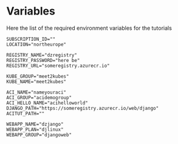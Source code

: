 # Variables

Here the list of the required environment variables for the tutorials

```
SUBSCRIPTION_ID=""
LOCATION="northeurope"

REGISTRY_NAME="dzregistry"
REGISTRY_PASSWORD="here be"
REGISTRY_URL="someregistry.azurecr.io"

KUBE_GROUP="meet2kubes"
KUBE_NAME="meet2kubes"

ACI_NAME="nameyouraci"
ACI_GROUP="acidemogroup"
ACI_HELLO_NAME="acihelloworld"
DJANGO_PATH="https://someregistry.azurecr.io/web/django"
ACITUT_PATH=""

WEBAPP_NAME="dzjango"
WEBAPP_PLAN="djlinux"
WEBAPP_GROUP="djangoweb"
```